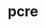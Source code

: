 ---
title: "pcre"
layout: cache
categories: [package, develop-2024-10-06]
meta: {"versions": ["8.45"], "compilers": ["apple-clang@=15.0.0", "cce@=15.0.1", "gcc@=10.2.1", "gcc@=11.1.0", "gcc@=11.4.0", "gcc@=13.2.0", "gcc@=7.5.0", "gcc@=9.4.0", "oneapi@=2024.2.1"], "oss": ["centos7", "rhel8", "ubuntu18.04", "ubuntu20.04", "ubuntu22.04", "ubuntu24.04", "ventura"], "platforms": ["darwin", "linux"], "targets": ["aarch64", "neoverse_v1", "neoverse_v2", "ppc64le", "x86_64_v3", "zen4"], "stacks": ["data-vis-sdk", "developer-tools-manylinux2014", "e4s", "e4s-cray-rhel", "e4s-neoverse-v2", "e4s-neoverse_v1", "e4s-oneapi", "e4s-power", "ml-darwin-aarch64-mps", "ml-linux-x86_64-cpu", "ml-linux-x86_64-cuda", "ml-linux-x86_64-rocm", "radiuss", "root", "tutorial"], "num_specs": 11, "num_specs_by_stack": {"ml-darwin-aarch64-mps": 1, "root": 11, "developer-tools-manylinux2014": 1, "e4s-cray-rhel": 1, "radiuss": 1, "e4s-power": 1, "data-vis-sdk": 1, "e4s-neoverse_v1": 1, "e4s-neoverse-v2": 1, "e4s": 1, "tutorial": 1, "e4s-oneapi": 1, "ml-linux-x86_64-cpu": 1, "ml-linux-x86_64-cuda": 1, "ml-linux-x86_64-rocm": 1}}
spec_details: [{"hash": "zeihwtg7ki7gnj32pjkzo4e4bk7fqbyu", "compiler": "apple-clang@=15.0.0", "versions": ["8.45"], "os": "ventura", "platform": "darwin", "target": "aarch64", "variants": ["build_system=autotools", "~jit", "+multibyte", "+pic", "+shared", "+static", "+utf"], "stacks": ["ml-darwin-aarch64-mps", "root"], "size": "-", "tarball": "https://binaries.spack.io/develop-2024-10-06/build_cache/darwin-ventura-aarch64/apple-clang-15.0.0/pcre-8.45/darwin-ventura-aarch64-apple-clang-15.0.0-pcre-8.45-zeihwtg7ki7gnj32pjkzo4e4bk7fqbyu.spack"}, {"hash": "7bdergrao65qnuuv6b55vvsuwbxnmwvw", "compiler": "gcc@=10.2.1", "versions": ["8.45"], "os": "centos7", "platform": "linux", "target": "x86_64_v3", "variants": ["build_system=autotools", "~jit", "+multibyte", "+pic", "+shared", "+static", "+utf"], "stacks": ["developer-tools-manylinux2014", "root"], "size": "-", "tarball": "https://binaries.spack.io/develop-2024-10-06/build_cache/linux-centos7-x86_64_v3/gcc-10.2.1/pcre-8.45/linux-centos7-x86_64_v3-gcc-10.2.1-pcre-8.45-7bdergrao65qnuuv6b55vvsuwbxnmwvw.spack"}, {"hash": "hskfenxpehzdbloajhz2zcg2s6ibitn6", "compiler": "cce@=15.0.1", "versions": ["8.45"], "os": "rhel8", "platform": "linux", "target": "zen4", "variants": ["build_system=autotools", "~jit", "+multibyte", "+pic", "+shared", "+static", "+utf"], "stacks": ["e4s-cray-rhel", "root"], "size": "-", "tarball": "https://binaries.spack.io/develop-2024-10-06/build_cache/linux-rhel8-zen4/cce-15.0.1/pcre-8.45/linux-rhel8-zen4-cce-15.0.1-pcre-8.45-hskfenxpehzdbloajhz2zcg2s6ibitn6.spack"}, {"hash": "3m2bkcny3o74s6damhdvty34tqjuglme", "compiler": "gcc@=7.5.0", "versions": ["8.45"], "os": "ubuntu18.04", "platform": "linux", "target": "x86_64_v3", "variants": ["build_system=autotools", "~jit", "+multibyte", "+pic", "+shared", "+static", "+utf"], "stacks": ["radiuss", "root"], "size": "-", "tarball": "https://binaries.spack.io/develop-2024-10-06/build_cache/linux-ubuntu18.04-x86_64_v3/gcc-7.5.0/pcre-8.45/linux-ubuntu18.04-x86_64_v3-gcc-7.5.0-pcre-8.45-3m2bkcny3o74s6damhdvty34tqjuglme.spack"}, {"hash": "3j2pgklskkk54xcuqei7jdks7tzuujka", "compiler": "gcc@=9.4.0", "versions": ["8.45"], "os": "ubuntu20.04", "platform": "linux", "target": "ppc64le", "variants": ["build_system=autotools", "~jit", "+multibyte", "+pic", "+shared", "+static", "+utf"], "stacks": ["e4s-power", "root"], "size": "-", "tarball": "https://binaries.spack.io/develop-2024-10-06/build_cache/linux-ubuntu20.04-ppc64le/gcc-9.4.0/pcre-8.45/linux-ubuntu20.04-ppc64le-gcc-9.4.0-pcre-8.45-3j2pgklskkk54xcuqei7jdks7tzuujka.spack"}, {"hash": "zqap5j36n6wbg7gqbhvgbnk4g4pxhqdq", "compiler": "gcc@=11.1.0", "versions": ["8.45"], "os": "ubuntu20.04", "platform": "linux", "target": "x86_64_v3", "variants": ["build_system=autotools", "~jit", "+multibyte", "+pic", "+shared", "+static", "+utf"], "stacks": ["data-vis-sdk", "root"], "size": "-", "tarball": "https://binaries.spack.io/develop-2024-10-06/build_cache/linux-ubuntu20.04-x86_64_v3/gcc-11.1.0/pcre-8.45/linux-ubuntu20.04-x86_64_v3-gcc-11.1.0-pcre-8.45-zqap5j36n6wbg7gqbhvgbnk4g4pxhqdq.spack"}, {"hash": "3k4duaipqqofqid577ace6hbwbseshgq", "compiler": "gcc@=11.4.0", "versions": ["8.45"], "os": "ubuntu22.04", "platform": "linux", "target": "neoverse_v1", "variants": ["build_system=autotools", "~jit", "+multibyte", "+pic", "+shared", "+static", "+utf"], "stacks": ["e4s-neoverse_v1", "root"], "size": "-", "tarball": "https://binaries.spack.io/develop-2024-10-06/build_cache/linux-ubuntu22.04-neoverse_v1/gcc-11.4.0/pcre-8.45/linux-ubuntu22.04-neoverse_v1-gcc-11.4.0-pcre-8.45-3k4duaipqqofqid577ace6hbwbseshgq.spack"}, {"hash": "3rdq2m4wi67khljv7ctoactof3553f6h", "compiler": "gcc@=11.4.0", "versions": ["8.45"], "os": "ubuntu22.04", "platform": "linux", "target": "neoverse_v2", "variants": ["build_system=autotools", "~jit", "+multibyte", "+pic", "+shared", "+static", "+utf"], "stacks": ["e4s-neoverse-v2", "root"], "size": "-", "tarball": "https://binaries.spack.io/develop-2024-10-06/build_cache/linux-ubuntu22.04-neoverse_v2/gcc-11.4.0/pcre-8.45/linux-ubuntu22.04-neoverse_v2-gcc-11.4.0-pcre-8.45-3rdq2m4wi67khljv7ctoactof3553f6h.spack"}, {"hash": "qyl6mukzpec4gc257ba4va4f4syuv67u", "compiler": "gcc@=11.4.0", "versions": ["8.45"], "os": "ubuntu22.04", "platform": "linux", "target": "x86_64_v3", "variants": ["build_system=autotools", "~jit", "+multibyte", "+pic", "+shared", "+static", "+utf"], "stacks": ["e4s", "tutorial", "root"], "size": "-", "tarball": "https://binaries.spack.io/develop-2024-10-06/build_cache/linux-ubuntu22.04-x86_64_v3/gcc-11.4.0/pcre-8.45/linux-ubuntu22.04-x86_64_v3-gcc-11.4.0-pcre-8.45-qyl6mukzpec4gc257ba4va4f4syuv67u.spack"}, {"hash": "57zm2q7e5iaxnwbzxeltk43pcolhzimb", "compiler": "oneapi@=2024.2.1", "versions": ["8.45"], "os": "ubuntu22.04", "platform": "linux", "target": "x86_64_v3", "variants": ["build_system=autotools", "~jit", "+multibyte", "+pic", "+shared", "+static", "+utf"], "stacks": ["e4s-oneapi", "root"], "size": "-", "tarball": "https://binaries.spack.io/develop-2024-10-06/build_cache/linux-ubuntu22.04-x86_64_v3/oneapi-2024.2.1/pcre-8.45/linux-ubuntu22.04-x86_64_v3-oneapi-2024.2.1-pcre-8.45-57zm2q7e5iaxnwbzxeltk43pcolhzimb.spack"}, {"hash": "rok3zbyy6p4hgx24737gpdwjq7nvkmg4", "compiler": "gcc@=13.2.0", "versions": ["8.45"], "os": "ubuntu24.04", "platform": "linux", "target": "x86_64_v3", "variants": ["build_system=autotools", "~jit", "+multibyte", "+pic", "+shared", "+static", "+utf"], "stacks": ["ml-linux-x86_64-cpu", "ml-linux-x86_64-cuda", "ml-linux-x86_64-rocm", "root"], "size": "-", "tarball": "https://binaries.spack.io/develop-2024-10-06/build_cache/linux-ubuntu24.04-x86_64_v3/gcc-13.2.0/pcre-8.45/linux-ubuntu24.04-x86_64_v3-gcc-13.2.0-pcre-8.45-rok3zbyy6p4hgx24737gpdwjq7nvkmg4.spack"}]
---